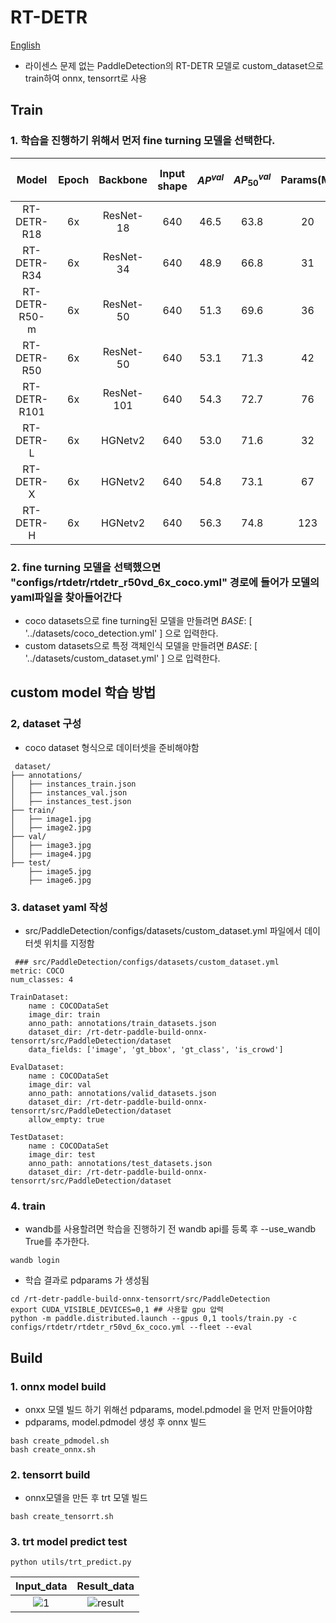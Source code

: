 # RT-DETR
[English](https://github.com/geon0430/RT-DETR/blob/main/README_en.md)
- 라이센스 문제 없는 PaddleDetection의 RT-DETR 모델로 custom_dataset으로 train하여 onnx, tensorrt로 사용


## Train 
### 1. 학습을 진행하기 위해서 먼저 fine turning 모델을 선택한다.
| Model | Epoch | Backbone  | Input shape | $AP^{val}$ | $AP^{val}_{50}$| Params(M) | FLOPs(G) |  T4 TensorRT FP16(FPS) | Pretrained Model | config |
|:--------------:|:-----:|:----------:| :-------:|:--------------------------:|:---------------------------:|:---------:|:--------:| :---------------------: |:------------------------------------------------------------------------------------:|:-------------------------------------------:|
| RT-DETR-R18 | 6x |  ResNet-18 | 640 | 46.5 | 63.8 | 20 | 60 | 217 | [download](https://bj.bcebos.com/v1/paddledet/models/rtdetr_r18vd_dec3_6x_coco.pdparams) | [config](./rtdetr_r18vd_6x_coco.yml)
| RT-DETR-R34 | 6x |  ResNet-34 | 640 | 48.9 | 66.8 | 31 | 92 | 161 | [download](https://bj.bcebos.com/v1/paddledet/models/rtdetr_r34vd_dec4_6x_coco.pdparams) | [config](./rtdetr_r34vd_6x_coco.yml)
| RT-DETR-R50-m | 6x |  ResNet-50 | 640 | 51.3 | 69.6 | 36 | 100 | 145 | [download](https://bj.bcebos.com/v1/paddledet/models/rtdetr_r50vd_m_6x_coco.pdparams) | [config](./rtdetr_r50vd_m_6x_coco.yml)
| RT-DETR-R50 | 6x |  ResNet-50 | 640 | 53.1 | 71.3 | 42 | 136 | 108 | [download](https://bj.bcebos.com/v1/paddledet/models/rtdetr_r50vd_6x_coco.pdparams) | [config](./rtdetr_r50vd_6x_coco.yml)
| RT-DETR-R101 | 6x |  ResNet-101 | 640 | 54.3 | 72.7 | 76 | 259 | 74 | [download](https://bj.bcebos.com/v1/paddledet/models/rtdetr_r101vd_6x_coco.pdparams) | [config](./rtdetr_r101vd_6x_coco.yml)
| RT-DETR-L | 6x |  HGNetv2 | 640 | 53.0 | 71.6 | 32 | 110 | 114 | [download](https://bj.bcebos.com/v1/paddledet/models/rtdetr_hgnetv2_l_6x_coco.pdparams) | [config](rtdetr_hgnetv2_l_6x_coco.yml)
| RT-DETR-X | 6x |  HGNetv2 | 640 | 54.8 | 73.1 | 67 | 234 | 74 | [download](https://bj.bcebos.com/v1/paddledet/models/rtdetr_hgnetv2_x_6x_coco.pdparams) | [config](rtdetr_hgnetv2_x_6x_coco.yml)
| RT-DETR-H | 6x |  HGNetv2 | 640 | 56.3 | 74.8 | 123 | 490 | 40 | [download](https://bj.bcebos.com/v1/paddledet/models/rtdetr_hgnetv2_h_6x_coco.pdparams) | [config](rtdetr_hgnetv2_h_6x_coco.yml)


###  2.  fine turning 모델을 선택했으면 "configs/rtdetr/rtdetr_r50vd_6x_coco.yml" 경로에 들어가 모델의 yaml파일을 찾아들어간다
- coco datasets으로 fine turning된 모델을 만들려면 _BASE_: [ '../datasets/coco_detection.yml' ] 으로 입력한다.
- custom datasets으로 특정 객체인식 모델을 만들려면  _BASE_: [ '../datasets/custom_dataset.yml' ] 으로 입력한다.

##  custom model 학습 방법 
### 2, dataset 구성
- coco dataset 형식으로 데이터셋을 준비해야함
```
 dataset/
├── annotations/
│   ├── instances_train.json
│   ├── instances_val.json
│   ├── instances_test.json
├── train/
│   ├── image1.jpg
│   ├── image2.jpg
├── val/
│   ├── image3.jpg
│   ├── image4.jpg
├── test/
    ├── image5.jpg
    ├── image6.jpg
```
### 3. dataset yaml 작성
- src/PaddleDetection/configs/datasets/custom_dataset.yml 파일에서 데이터셋 위치를 지정함
```
 ### src/PaddleDetection/configs/datasets/custom_dataset.yml
metric: COCO
num_classes: 4

TrainDataset:
    name : COCODataSet
    image_dir: train
    anno_path: annotations/train_datasets.json
    dataset_dir: /rt-detr-paddle-build-onnx-tensorrt/src/PaddleDetection/dataset
    data_fields: ['image', 'gt_bbox', 'gt_class', 'is_crowd']

EvalDataset:
    name : COCODataSet
    image_dir: val
    anno_path: annotations/valid_datasets.json
    dataset_dir: /rt-detr-paddle-build-onnx-tensorrt/src/PaddleDetection/dataset
    allow_empty: true

TestDataset:
    name : COCODataSet
    image_dir: test
    anno_path: annotations/test_datasets.json
    dataset_dir: /rt-detr-paddle-build-onnx-tensorrt/src/PaddleDetection/dataset 
```

### 4. train
- wandb를 사용할려면 학습을 진행하기 전 wandb api를 등록 후 --use_wandb True를 추가한다.
```
wandb login
```

- 학습 결과로 pdparams 가 생성됨 
```
cd /rt-detr-paddle-build-onnx-tensorrt/src/PaddleDetection
export CUDA_VISIBLE_DEVICES=0,1 ## 사용할 gpu 압력
python -m paddle.distributed.launch --gpus 0,1 tools/train.py -c configs/rtdetr/rtdetr_r50vd_6x_coco.yml --fleet --eval
```

## Build
### 1. onnx model build
- onxx 모델 빌드 하기 위해선 pdparams,  model.pdmodel 을 먼저 만들어야함
- pdparams,  model.pdmodel 생성 후 onnx 빌드
```
bash create_pdmodel.sh
bash create_onnx.sh
```
### 2. tensorrt build
- onnx모델을 만든 후 trt 모델 빌드
```
bash create_tensorrt.sh
```
### 3. trt model predict test
```
python utils/trt_predict.py
```
|Input_data |Result_data |
|:--------------:|:--------------:|
| ![1](https://github.com/user-attachments/assets/eaf1e9a5-379c-46b5-bdc7-d52845cd6667) | ![result](https://github.com/user-attachments/assets/d190f415-9447-49bb-bc6d-ab3141648870) |
